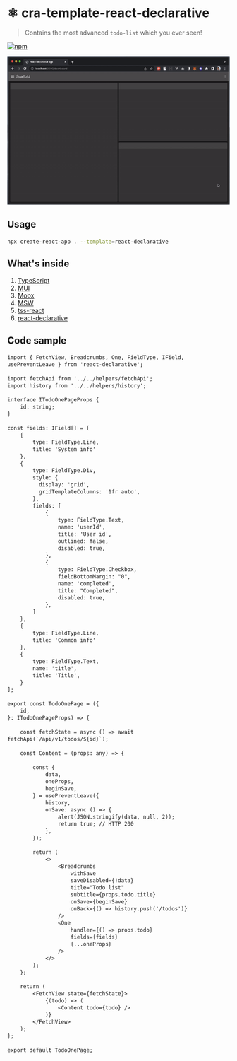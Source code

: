 # ⚛️ cra-template-react-declarative

> Contains the most advanced `todo-list` which you ever seen!

[![npm](https://img.shields.io/npm/v/cra-template-react-declarative.svg?style=flat-square)](https://npmjs.org/package/cra-template-react-declarative)

![screenshot](./docs/screenshot.gif)

## Usage

```bash
npx create-react-app . --template=react-declarative
```

## What's inside

1. [TypeScript](https://www.typescriptlang.org/)
2. [MUI](https://mui.com/)
3. [Mobx](https://mobx.js.org/)
4. [MSW](https://mswjs.io/)
5. [tss-react](https://www.tss-react.dev/)
6. [react-declarative](https://www.npmjs.com/package/react-declarative)

## Code sample

```tsx
import { FetchView, Breadcrumbs, One, FieldType, IField, usePreventLeave } from 'react-declarative';

import fetchApi from '../../helpers/fetchApi';
import history from '../../helpers/history';

interface ITodoOnePageProps {
    id: string;
}

const fields: IField[] = [
    {
        type: FieldType.Line,
        title: 'System info'
    },
    {
        type: FieldType.Div,
        style: {
          display: 'grid',
          gridTemplateColumns: '1fr auto',
        },
        fields: [
            {
                type: FieldType.Text,
                name: 'userId',
                title: 'User id',
                outlined: false,
                disabled: true,
            },
            {
                type: FieldType.Checkbox,
                fieldBottomMargin: "0",
                name: 'completed',
                title: "Completed",
                disabled: true,
            },
        ]
    },
    {
        type: FieldType.Line,
        title: 'Common info'
    },
    {
        type: FieldType.Text,
        name: 'title',
        title: 'Title',
    }
];

export const TodoOnePage = ({
    id,
}: ITodoOnePageProps) => {

    const fetchState = async () => await fetchApi(`/api/v1/todos/${id}`);

    const Content = (props: any) => {

        const {
            data,
            oneProps,
            beginSave,
        } = usePreventLeave({
            history,
            onSave: async () => {
                alert(JSON.stringify(data, null, 2));
                return true; // HTTP 200
            },
        });

        return (
            <>
                <Breadcrumbs
                    withSave
                    saveDisabled={!data}
                    title="Todo list"
                    subtitle={props.todo.title}
                    onSave={beginSave}
                    onBack={() => history.push('/todos')}
                />
                <One
                    handler={() => props.todo}
                    fields={fields}
                    {...oneProps}
                />
            </>
        );
    };

    return (
        <FetchView state={fetchState}>
            {(todo) => (
                <Content todo={todo} />
            )}
        </FetchView>
    );
};

export default TodoOnePage;
```
